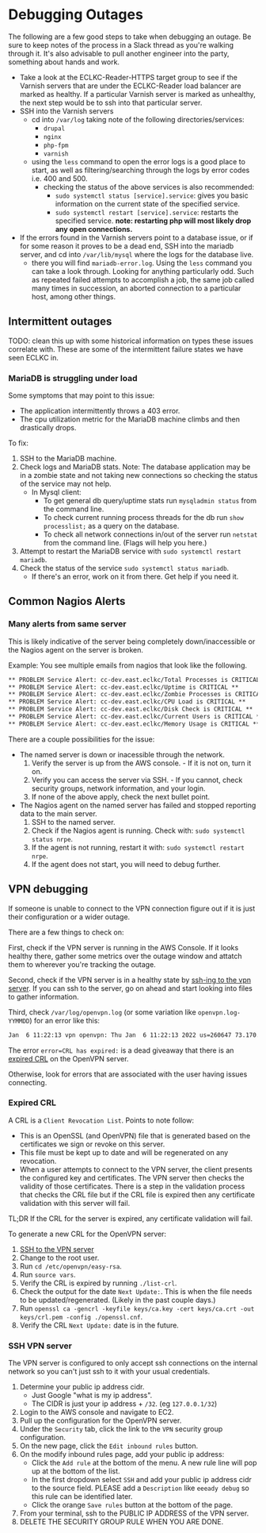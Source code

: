 # Debugging Outages

The following are a few good steps to take when debugging an outage. Be sure to keep notes of the process in a Slack thread as you're walking through it. It's also advisable to pull another engineer into the party, something about hands and work.

- Take a look at the ECLKC-Reader-HTTPS target group to see if the Varnish servers that are under the ECLKC-Reader load balancer are marked as healthy. If a particular Varnish server is marked as unhealthy, the next step would be to ssh into that particular server.
- SSH into the Varnish servers
  - cd into `/var/log` taking note of the following directories/services:
    - `drupal`
    - `nginx`
    - `php-fpm`
    - `varnish`
  - using the `less` command to open the error logs is a good place to start, as well as filtering/searching through the logs by error codes i.e. 400 and 500.
    - checking the status of the above services is also recommended:
      - `sudo systemctl status [service].service`: gives you basic information on the current state of the specified service.
      - `sudo systemctl restart [service].service`: restarts the specified service. **note: restarting php will most likely drop any open connections.**
- If the errors found in the Varnish servers point to a database issue, or if for some reason it proves to be a dead end, SSH into the mariadb server, and cd into `/var/lib/mysql` where the logs for the database live.
  - there you will find `mariadb-error.log`. Using the `less` command you can take a look through. Looking for anything particularly odd. Such as repeated failed attempts to accomplish a job, the same job called many times in succession, an aborted connection to a particular host, among other things.

## Intermittent outages

TODO: clean this up with some historical information on types these issues correlate with.
These are some of the intermittent failure states we have seen ECLKC in.

### MariaDB is struggling under load

Some symptoms that may point to this issue:

- The application intermittently throws a 403 error.
- The cpu utilization metric for the MariaDB machine climbs and then drastically drops.

To fix:

1. SSH to the MariaDB machine.
1. Check logs and MariaDB stats. Note: The database application may be in a zombie state and not taking new connections so checking the status of the service may not help.
   - In Mysql client:
     - To get general db query/uptime stats run `mysqladmin status` from the command line.
     - To check current running process threads for the db run `show processlist;` as a query on the database.
     - To check all network connections in/out of the server run `netstat` from the command line. (Flags will help you here.)
1. Attempt to restart the MariaDB service with `sudo systemctl restart mariadb`.
1. Check the status of the service `sudo systemctl status mariadb`.
   - If there's an error, work on it from there. Get help if you need it.

## Common Nagios Alerts

### Many alerts from same server

This is likely indicative of the server being completely down/inaccessible or the Nagios agent on the server is broken.

Example:
You see multiple emails from nagios that look like the following.

```txt
** PROBLEM Service Alert: cc-dev.east.eclkc/Total Processes is CRITICAL **
** PROBLEM Service Alert: cc-dev.east.eclkc/Uptime is CRITICAL **
** PROBLEM Service Alert: cc-dev.east.eclkc/Zombie Processes is CRITICAL **
** PROBLEM Service Alert: cc-dev.east.eclkc/CPU Load is CRITICAL **
** PROBLEM Service Alert: cc-dev.east.eclkc/Disk Check is CRITICAL **
** PROBLEM Service Alert: cc-dev.east.eclkc/Current Users is CRITICAL **
** PROBLEM Service Alert: cc-dev.east.eclkc/Memory Usage is CRITICAL **
```

There are a couple possibilities for the issue:

- The named server is down or inacessible through the network.
  1. Verify the server is up from the AWS console. - If it is not on, turn it on.
  1. Verify you can access the server via SSH. - If you cannot, check security groups, network information, and your login.
  1. If none of the above apply, check the next bullet point.
- The Nagios agent on the named server has failed and stopped reporting data to the main server.
  1. SSH to the named server.
  1. Check if the Nagios agent is running. Check with: `sudo systemctl status nrpe`.
  1. If the agent is not running, restart it with: `sudo systemctl restart nrpe`.
  1. If the agent does not start, you will need to debug further.

## VPN debugging

If someone is unable to connect to the VPN connection figure out if it is just their configuration or a wider outage.

There are a few things to check on:

First, check if the VPN server is running in the AWS Console.
If it looks healthy there, gather some metrics over the outage window and attatch them to wherever you're tracking the outage.

Second, check if the VPN server is in a healthy state by [ssh-ing to the vpn server](#ssh-vpn-server).
If you can ssh to the server, go on ahead and start looking into files to gather information.

Third, check `/var/log/openvpn.log` (or some variation like `openvpn.log-YYMMDD`) for an error like this:

```txt
Jan  6 11:22:13 vpn openvpn: Thu Jan  6 11:22:13 2022 us=260647 73.170.220.143:54417 VERIFY ERROR: depth=0, error=CRL has expired: C=US, CN=eeeady.vpn.eclkc.info, emailAddress=eeeady@truss.works, serial=50
```

The error `error=CRL has expired:` is a dead giveaway that there is an [expired CRL](#expired-crl) on the OpenVPN server.

Otherwise, look for errors that are associated with the user having issues connecting.

### Expired CRL

A CRL is a `Client Revocation List`.
Points to note follow:

- This is an OpenSSL (and OpenVPN) file that is generated based on the certificates we sign or revoke on this server.
- This file must be kept up to date and will be regenerated on any revocation.
- When a user attempts to connect to the VPN server, the client presents the configured key and certificates. The VPN server then checks the validity of those certificates. There is a step in the validation process that checks the CRL file but if the CRL file is expired then any certificate validation with this server will fail.

TL;DR If the CRL for the server is expired, any certificate validation will fail.

To generate a new CRL for the OpenVPN server:

1. [SSH to the VPN server](#ssh-vpn-server)
1. Change to the root user.
1. Run `cd /etc/openvpn/easy-rsa`.
1. Run `source vars`.
1. Verify the CRL is expired by running `./list-crl`.
1. Check the output for the date `Next Update:`. This is when the file needs to be updated/regenerated. (Likely in the past couple days.)
1. Run `openssl ca -gencrl -keyfile keys/ca.key -cert keys/ca.crt -out keys/crl.pem -config ./openssl.cnf`.
1. Verify the CRL `Next Update:` date is in the future.

### SSH VPN server

The VPN server is configured to only accept ssh connections on the internal network so you can't just ssh to it with your usual credentials.

1. Determine your public ip address cidr.
   - Just Google "what is my ip address".
   - The CIDR is just your ip address + `/32`. (eg `127.0.0.1/32`)
1. Login to the AWS console and navigate to EC2.
1. Pull up the configuration for the OpenVPN server.
1. Under the `Security` tab, click the link to the `VPN` security group configuration.
1. On the new page, click the `Edit inbound rules` button.
1. On the modify inbound rules page, add your public ip address:
   - Click the `Add rule` at the bottom of the menu. A new rule line will pop up at the bottom of the list.
   - In the first dropdown select `SSH` and add your public ip address cidr to the source field. PLEASE add a `Description` like `eeeady debug` so this rule can be identified later.
   - Click the orange `Save rules` button at the bottom of the page.
1. From your terminal, ssh to the PUBLIC IP ADDRESS of the VPN server.
1. DELETE THE SECURITY GROUP RULE WHEN YOU ARE DONE.
